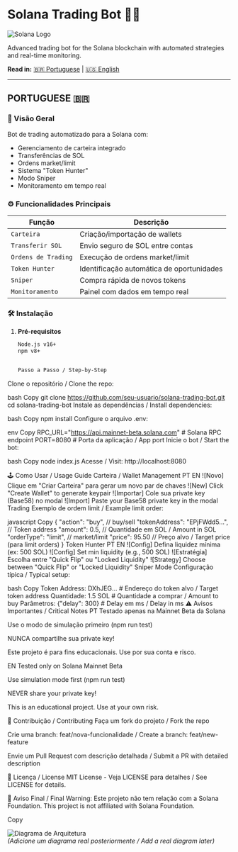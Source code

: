 # Solana Trading Bot 🤖🔁

![Solana Logo](https://solana.com/_next/static/media/logotype.e4df684f.svg)

Advanced trading bot for the Solana blockchain with automated strategies and real-time monitoring.

**Read in:** [🇧🇷 Portuguese](#portuguese) | [🇺🇸 English](#english)

---

## PORTUGUESE 🇧🇷

### 📑 Visão Geral
Bot de trading automatizado para a Solana com:
- Gerenciamento de carteira integrado
- Transferências de SOL
- Ordens market/limit
- Sistema "Token Hunter"
- Modo Sniper
- Monitoramento em tempo real

### ⚙️ Funcionalidades Principais
| Função              | Descrição                                  |
|---------------------|-------------------------------------------|
| `Carteira`          | Criação/importação de wallets             |
| `Transferir SOL`    | Envio seguro de SOL entre contas          |
| `Ordens de Trading` | Execução de ordens market/limit           |
| `Token Hunter`      | Identificação automática de oportunidades |
| `Sniper`            | Compra rápida de novos tokens             |
| `Monitoramento`     | Painel com dados em tempo real            |

### 🛠 Instalação
1. **Pré-requisitos**
   ```bash
   Node.js v16+
   npm v8+
   
   
   Passo a Passo / Step-by-Step
Clone o repositório / Clone the repo:

bash
Copy
git clone https://github.com/seu-usuario/solana-trading-bot.git
cd solana-trading-bot
Instale as dependências / Install dependencies:

bash
Copy
npm install
Configure o arquivo .env:

env
Copy
RPC_URL="https://api.mainnet-beta.solana.com"  # Solana RPC endpoint
PORT=8080                                      # Porta da aplicação / App port
Inicie o bot / Start the bot:

bash
Copy
node index.js
Acesse / Visit: http://localhost:8080

🕹 Como Usar / Usage Guide
Carteira / Wallet Management
PT	EN
![Novo] Clique em "Criar Carteira" para gerar um novo par de chaves	![New] Click "Create Wallet" to generate keypair
![Importar] Cole sua private key (Base58) no modal	![Import] Paste your Base58 private key in the modal
Trading
Exemplo de ordem limit / Example limit order:

javascript
Copy
{
  "action": "buy",               // buy/sell
  "tokenAddress": "EPjFWdd5...", // Token address
  "amount": 0.5,                 // Quantidade em SOL / Amount in SOL
  "orderType": "limit",          // market/limit
  "price": 95.50                 // Preço alvo / Target price (para limit orders)
}
Token Hunter
PT	EN
![Config] Defina liquidez mínima (ex: 500 SOL)	![Config] Set min liquidity (e.g., 500 SOL)
![Estratégia] Escolha entre "Quick Flip" ou "Locked Liquidity"	![Strategy] Choose between "Quick Flip" or "Locked Liquidity"
Sniper Mode
Configuração típica / Typical setup:

bash
Copy
Token Address: DXhJEG...  # Endereço do token alvo / Target token address
Quantidade: 1.5 SOL       # Quantidade a comprar / Amount to buy
Parâmetros: {"delay": 300} # Delay em ms / Delay in ms
⚠️ Avisos Importantes / Critical Notes
PT
Testado apenas na Mainnet Beta da Solana

Use o modo de simulação primeiro (npm run test)

NUNCA compartilhe sua private key!

Este projeto é para fins educacionais. Use por sua conta e risco.

EN
Tested only on Solana Mainnet Beta

Use simulation mode first (npm run test)

NEVER share your private key!

This is an educational project. Use at your own risk.

🤝 Contribuição / Contributing
Faça um fork do projeto / Fork the repo

Crie uma branch: feat/nova-funcionalidade / Create a branch: feat/new-feature

Envie um Pull Request com descrição detalhada / Submit a PR with detailed description

📄 Licença / License
MIT License - Veja LICENSE para detalhes / See LICENSE for details.

🚨 Aviso Final / Final Warning:
Este projeto não tem relação com a Solana Foundation.
This project is not affiliated with Solana Foundation.

Copy

![Diagrama de Arquitetura](https://via.placeholder.com/800x400.png?text=Architecture+Diagram)  
*(Adicione um diagrama real posteriormente / Add a real diagram later)*
